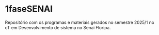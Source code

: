 # 1faseSENAI
Repositório com os programas e materiais gerados no semestre 2025/1 no cT em Desenvolvimento de sistema no Senai Floripa.
